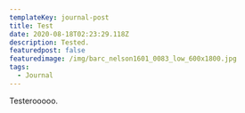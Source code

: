```yaml
---
templateKey: journal-post
title: Test
date: 2020-08-18T02:23:29.118Z
description: Tested.
featuredpost: false
featuredimage: /img/barc_nelson1601_0083_low_600x1800.jpg
tags:
  - Journal
---
```

Testerooooo.